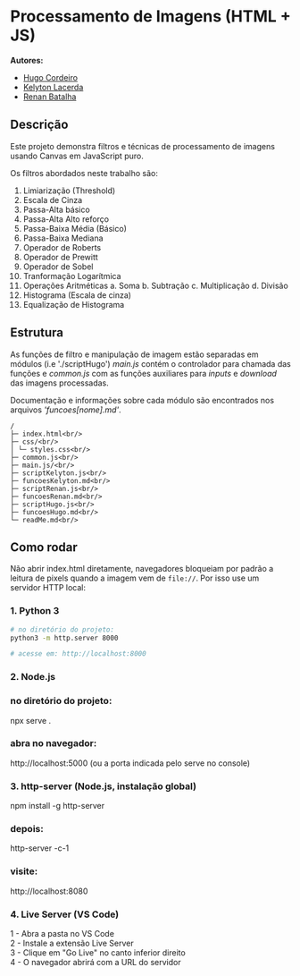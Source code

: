 # Processamento de Imagens (HTML + JS)

<strong>Autores:</strong>

- [Hugo Cordeiro](https://github.com/ugoincc)
- [Kelyton Lacerda](https://github.com/Kelyton21)
- [Renan Batalha](https://github.com/renanBatalha)

## Descrição

Este projeto demonstra filtros e técnicas de processamento de imagens usando Canvas em JavaScript puro.

Os filtros abordados neste trabalho são:

1. Limiarização (Threshold)
2. Escala de Cinza
3. Passa-Alta básico
4. Passa-Alta Alto reforço
5. Passa-Baixa Média (Básico)
6. Passa-Baixa Mediana
7. Operador de Roberts
8. Operador de Prewitt
9. Operador de Sobel
10. Tranformação Logarítmica
11. Operações Aritméticas
    a. Soma
    b. Subtração
    c. Multiplicação
    d. Divisão
12. Histograma (Escala de cinza)
13. Equalização de Histograma

## Estrutura

As funções de filtro e manipulação de imagem estão separadas em módulos (i.e './scriptHugo') <i>main.js</i> contém o controlador para chamada das funções e <i>common.js</i> com as funções auxiliares para <i>inputs</i> e <i>download</i> das imagens processadas.

Documentação e informações sobre cada módulo são encontrados nos arquivos <i>'funcoes[nome].md'</i>.

    /
    ├─ index.html<br/>
    ├─ css/<br/>
    │ └─ styles.css<br/>
    ├─ common.js<br/>
    ├─ main.js/<br/>
    ├─ scriptKelyton.js<br/>
    ├─ funcoesKelyton.md<br/>
    ├─ scriptRenan.js<br/>
    ├─ funcoesRenan.md<br/>
    ├─ scriptHugo.js<br/>
    ├─ funcoesHugo.md<br/>
    └─ readMe.md<br/>

## Como rodar

Não abrir index.html diretamente, navegadores bloqueiam por padrão a leitura de pixels quando a imagem vem de `file://`. Por isso use um servidor HTTP local:

### 1. Python 3

```bash
# no diretório do projeto:
python3 -m http.server 8000

# acesse em: http://localhost:8000
```

### 2. Node.js

### no diretório do projeto:

npx serve .

### abra no navegador:

http://localhost:5000 (ou a porta indicada pelo serve no console)

### 3. http-server (Node.js, instalação global)

npm install -g http-server

### depois:

http-server -c-1

### visite:

http://localhost:8080

### 4. Live Server (VS Code)

1 - Abra a pasta no VS Code<br/>
2 - Instale a extensão Live Server<br/>
3 - Clique em "Go Live" no canto inferior direito<br/>
4 - O navegador abrirá com a URL do servidor
